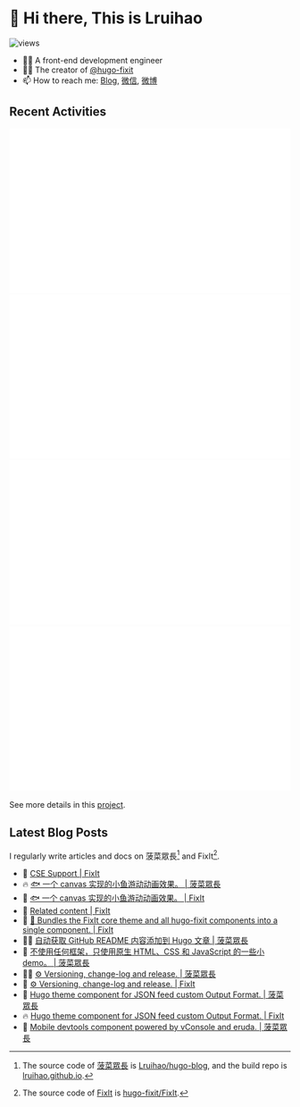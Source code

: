 # 👋 Hi there, This is Lruihao

![views](https://komarev.com/ghpvc/?username=Lruihao&color=ff69b4)

- 👨‍💻 A front-end development engineer
- 👨‍💼 The creator of [@hugo-fixit][hugo-fixit]
- 📫 How to reach me: [Blog][blog], [微信](https://lruihao.cn/images/qr-wx-mp_s.webp "加我微信：关注公众号回复“Cell”"), [微博](https://weibo.com/liahao)

## Recent Activities

<div align="center">
    <a href="https://github.com/jstrieb/github-stats#gh-dark-mode-only">
        <img src="https://github.com/Lruihao/github-stats/blob/master/generated/overview.svg#gh-dark-mode-only" />
        <img src="https://github.com/Lruihao/github-stats/blob/master/generated/languages.svg#gh-dark-mode-only" />
    </a>
    <a href="https://github.com/jstrieb/github-stats#gh-light-mode-only">
        <img src="https://github.com/Lruihao/github-stats/blob/master/generated/overview.svg#gh-light-mode-only" />
        <img src="https://github.com/Lruihao/github-stats/blob/master/generated/languages.svg#gh-light-mode-only" />
    </a>
</div>

See more details in this [project](https://github.com/users/Lruihao/projects/1).

## Latest Blog Posts

I regularly write articles and docs on 菠菜眾長[^1] and FixIt[^2].

<!-- BLOG-POST-LIST:START -->
- 📝 [CSE Support | FixIt](https://fixit.lruihao.cn/guides/cse-support/ "Thu Nov 28 2024 7:01 AM")
- 🔥 [🐟 一个 canvas 实现的小鱼游动动画效果。 | 菠菜眾長](https://lruihao.cn/projects/hugo-fixit/cmpt-flyfish/ "Tue Nov 05 2024 8:23 AM")
- 📝 [🐟 一个 canvas 实现的小鱼游动动画效果。 | FixIt](https://fixit.lruihao.cn/ecosystem/hugo-fixit/cmpt-flyfish/ "Tue Nov 05 2024 8:23 AM")
- 📝 [Related content | FixIt](https://fixit.lruihao.cn/documentation/content-management/related/ "Sat Oct 26 2024 5:05 PM")
- 📝 [🌲 Bundles the FixIt core theme and all hugo-fixit components into a single component. | FixIt](https://fixit.lruihao.cn/ecosystem/hugo-fixit/fixit-bundle/ "Wed Oct 09 2024 3:44 AM")
- 👨‍💻 [自动获取 GitHub README 内容添加到 Hugo 文章 | 菠菜眾長](https://lruihao.cn/posts/content-adapters/ "Sun Oct 06 2024 3:10 AM")
- 📝 [不使用任何框架，只使用原生 HTML、CSS 和 JavaScript 的一些小 demo。 | 菠菜眾長](https://lruihao.cn/projects/lruihao/html-demo/ "Fri Sep 13 2024 2:36 AM")
- 👨‍💻 [⚙️ Versioning, change-log and release. | 菠菜眾長](https://lruihao.cn/projects/hugo-fixit/fixit-releaser/ "Wed Sep 04 2024 6:10 PM")
- 📝 [⚙️ Versioning, change-log and release. | FixIt](https://fixit.lruihao.cn/ecosystem/hugo-fixit/fixit-releaser/ "Wed Sep 04 2024 6:10 PM")
- 📝 [Hugo theme component for JSON feed custom Output Format. | 菠菜眾長](https://lruihao.cn/projects/hugo-fixit/hugo-json-feed/ "Thu Aug 22 2024 3:28 AM")
- 🔥 [Hugo theme component for JSON feed custom Output Format. | FixIt](https://fixit.lruihao.cn/ecosystem/hugo-fixit/hugo-json-feed/ "Thu Aug 22 2024 3:28 AM")
- 📝 [Mobile devtools component powered by vConsole and eruda. | 菠菜眾長](https://lruihao.cn/projects/hugo-fixit/cmpt-mdevtools/ "Wed Aug 07 2024 5:49 AM")

<!-- BLOG-POST-LIST:END -->

<!-- link reference definition -->
[blog]: https://lruihao.cn
[blog-repo]: https://github.com/Lruihao/hugo-blog
[blog-deploy]: https://github.com/Lruihao/lruihao.github.io
[hugo-fixit]: https://github.com/hugo-fixit
[fixit]: https://fixit.lruihao.cn
[fixit-repo]: https://github.com/hugo-fixit/FixIt

<!-- footnote reference definition -->
[^1]: The source code of [菠菜眾長][blog] is [Lruihao/hugo-blog][blog-repo], and the build repo is [lruihao.github.io][blog-deploy].
[^2]: The source code of [FixIt][fixit] is [hugo-fixit/FixIt][fixit-repo].
